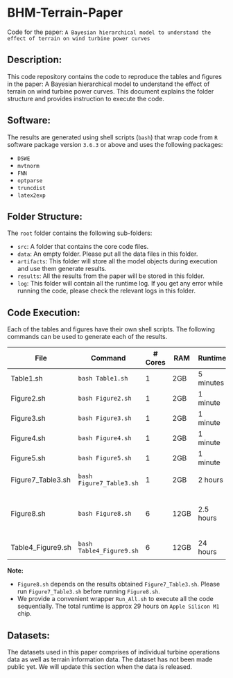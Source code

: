 # BHM-Terrain-Paper
Code for the paper: `A Bayesian hierarchical model to understand the effect of terrain on wind turbine power curves`

## Description: 
This code repository contains the code to reproduce the tables and figures in the paper: A Bayesian hierarchical model to understand the effect of terrain on wind turbine power curves. This document explains the folder structure and provides instruction to execute the code. 

## Software: 
The results are generated using shell scripts (`bash`) that wrap code from `R` software package version `3.6.3` or above and uses the following packages:

- `DSWE`
- `mvtnorm`
- `FNN`
- `optparse`
- `truncdist`
- `latex2exp`

## Folder Structure:

The `root` folder contains the following sub-folders:

- `src`: A folder that contains the core code files.
- `data`: An empty folder. Please put all the data files in this folder. 
- `artifacts`: This folder will store all the model objects during execution and use them generate results.
- `results`: All the results from the paper will be stored in this folder.
- `log`: This folder will contain all the runtime log. If you get any error while running the code, please check the relevant logs in this folder.

## Code Execution:
Each of the tables and figures have their own shell scripts. The following commands can be used to generate each of the results.

  | File       | Command           | # Cores | RAM | Runtime | Output files |
  |------------|-------------------|---------|-----|---------|--------------|
  | Table1.sh | `bash Table1.sh` | 1       | 2GB | 5 minutes| `Table1.txt`|
  | Figure2.sh | `bash Figure2.sh` | 1       | 2GB | 1 minute| `Figure2.png`|
  | Figure3.sh | `bash Figure3.sh` | 1       | 2GB | 1 minute| `Figure3.pdf`|
  | Figure4.sh | `bash Figure4.sh` | 1       | 2GB | 1 minute| `Figure4.pdf`|
  | Figure5.sh | `bash Figure5.sh` | 1       | 2GB | 1 minute| `Figure5.pdf`|
  | Figure7_Table3.sh | `bash Figure7_Table3.sh` | 1       | 2GB | 2 hours | `Figure7a.png` `Figure7b.png` `Table3.txt`|
  | Figure8.sh | `bash Figure8.sh` | 6       | 12GB | 2.5 hours | `Figure8a.pdf` `Figure8b.pdf` `Figure8c.pdf` `Figure8d.pdf` `Figure8e.pdf` `Figure8f.pdf`|
  | Table4_Figure9.sh | `bash Table4_Figure9.sh` | 6       | 12GB | 24 hours | `Figure9a.pdf` `Figure9b.pdf` `Table4.txt`|

**Note:** 

- `Figure8.sh` depends on the results obtained `Figure7_Table3.sh`. Please run `Figure7_Table3.sh` before running `Figure8.sh`.
- We provide a convenient wrapper `Run_All.sh` to execute all the code sequentially. The total runtime is approx 29 hours on `Apple Silicon M1` chip.

## Datasets:

The datasets used in this paper comprises of individual turbine operations data as well as terrain information data. The dataset has not been made public yet. We will update this section when the data is released.
